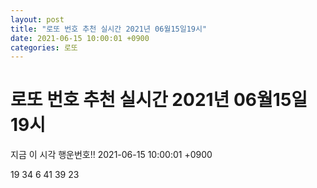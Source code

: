 ```yaml
---
layout: post
title: "로또 번호 추천 실시간 2021년 06월15일19시"
date: 2021-06-15 10:00:01 +0900
categories: 로또
---
```


# 로또 번호 추천 실시간 2021년 06월15일19시

지금 이 시각 행운번호!! 2021-06-15 10:00:01 +0900

 19  34  6  41  39  23 

